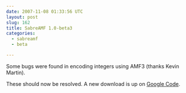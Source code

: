 ```yaml
---
date: 2007-11-08 01:33:56 UTC
layout: post
slug: 162
title: SabreAMF 1.0-beta3
categories:
  - sabreamf
  - beta

---
```

<p>Some bugs were found in encoding integers using AMF3 (thanks Kevin Martin).</p>

<p>These should now be resolved. A new download is up on <a href="http://code.google.com/p/sabreamf/downloads/list">Google Code</a>.</p>